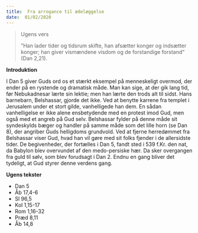 ```yaml
---
title:  Fra arrogance til ødelæggelse
date:  01/02/2020
---
```


> <p>Ugens vers</p>
> ”Han lader tider og tidsrum skifte, han afsætter konger og indsætter konger; han giver vismændene visdom og de forstandige forstand“ (Dan 2,21).

**Introduktion**

I Dan 5 giver Guds ord os et stærkt eksempel på menneskeligt overmod, der ender på en rystende og dramatisk måde. Man kan sige, at der gik lang tid, før Nebukadnesar lærte sin lektie; men han lærte den trods alt til sidst. Hans barnebarn, Belshassar, gjorde det ikke. Ved at benytte karrene fra templet i Jerusalem under et stort gilde, vanhelligede han dem. En sådan vanhelligelse er ikke alene ensbetydende med en protest imod Gud, men også med et angreb på Gud selv. Belshassar fylder på denne måde sit syndeskylds bæger og handler på samme måde som det lille horn (se Dan 8), der angriber Guds helligdoms grundvold. Ved at fjerne herredømmet fra Belshassar viser Gud, hvad han vil gøre med sit folks fjender i de allersidste tider. De begivenheder, der fortælles i Dan 5, fandt sted i 539 f.Kr. den nat, da Babylon blev overvundet af den medo-persiske hær. Da sker overgangen fra guld til sølv, som blev forudsagt i Dan 2. Endnu en gang bliver det tydeligt, at Gud styrer denne verdens gang.

**Ugens tekster**

- Dan 5
- Åb 17,4-6
- Sl 96,5
- Kol 1,15-17
- Rom 1,16-32
- Præd 8,11
- Åb 14,8